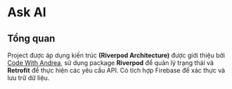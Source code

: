 # Ask AI

## Tổng quan

Project được áp dụng kiến trúc **(Riverpod Architecture)** được giới thiệu bởi [Code With Andrea](https://codewithandrea.com/articles/flutter-app-architecture-riverpod-introduction/), sử dụng package **Riverpod** để quản lý trạng thái và **Retrofit** để thực hiện các yêu cầu API. Có tích hợp Firebase để xác thực và lưu trữ dữ liệu.
